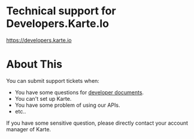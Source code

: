 # Technical support for Developers.Karte.Io

https://developers.karte.io

# About This

You can submit support tickets when:

- You have some questions for [developer documents](https://developers.karte.io).
- You can't set up Karte.
- You have some problem of using our APIs.
- etc..

If you have some sensitive question, please directly contact your account manager of Karte.
